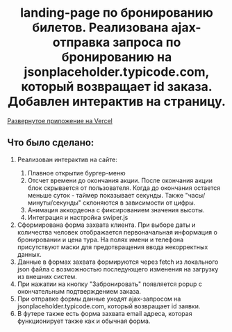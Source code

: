 <h1 style="text-align: center;">landing-page по бронированию билетов. Реализована ajax-отправка запроса по бронированию на jsonplaceholder.typicode.com, который возвращает id заказа. Добавлен интерактив на страницу.
</h1>

<a href="https://travel-landing-sable.vercel.app" style="text-align: center;">Развернутое приложение на Vercel</a>

## Что было сделано:

<ol>
  <li>Реализован интерактив на сайте:</li>
  <ol>
    <li>Плавное открытие бургер-меню</li>
    <li>Отсчет времени до окончания акции. После окончания акции блок скрывается от пользователя. Когда до окончания остается меньше суток - таймер показывает секунды. Также "часы/минуты/секунды" склоняются в зависимости от цифры.</li>
    <li>Анимация аккордеона с фиксированием значения высоты.</li>
    <li>Интеграция и настройка swiper.js</li>
  </ol>
  <li>Сформирована форма захвата клиента. При выборе даты и количества человек отображается первоначальная информация о бронировании и цена тура. На полях имени и телефона присутствуют маски для предотвращения ввода некорректных данных.</li>
  <li>Данные в формах захвата формируются через fetch из локального json файла с возможностью последующего изменения на загрузку из внешних систем.</li>
  <li>При нажатии на кнопку "Забронировать" появляется popup с окончательным подтверждением заказа.</li>
  <li>При отправке формы данные уходят ajax-запросом на jsonplaceholder.typicode.com, который возвращает id заявки.</li>
  <li>В футере также есть форма захвата email адреса, которая функционирует также как и обычная форма.</li>
</ol>